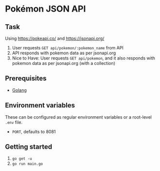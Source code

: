 # Pokémon JSON API

## Task

Using https://pokeapi.co/ and https://jsonapi.org/

1. User requests `GET api/pokemon/:pokemon_name` from API
2. API responds with pokemon data as per jsonapi.org
3. Nice to Have: User requests `GET api/pokemon`, and it also responds with pokemon data as per jsonapi.org (with a collection)

## Prerequisites

* [Golang](https://golang.org/doc/install)

## Environment variables

These can be configured as regular environment variables or a root-level `.env` file.

* `PORT`, defaults to 8081

## Getting started

1. `go get -u`
2. `go run main.go`
